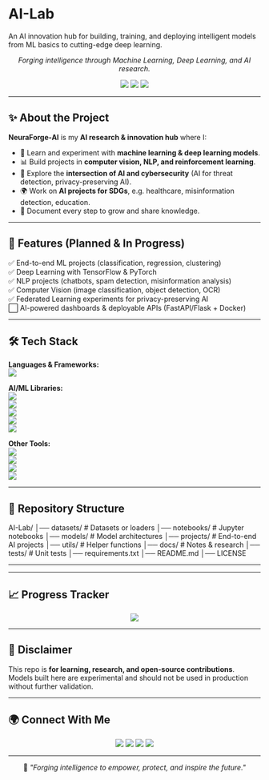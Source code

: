 # AI-Lab
An AI innovation hub for building, training, and deploying intelligent models from ML basics to cutting-edge deep learning.

<p align="center">
  <i>Forging intelligence through Machine Learning, Deep Learning, and AI research.</i>
</p>

<p align="center">
  <img src="https://img.shields.io/badge/Status-Active-success?style=for-the-badge" />
  <img src="https://img.shields.io/github/license/CharlesKariuki-001/NeuraForge-AI?style=for-the-badge" />
  <img src="https://img.shields.io/github/stars/CharlesKariuki-001/NeuraForge-AI?style=for-the-badge&color=yellow" />
</p>

---

## ✨ About the Project

**NeuraForge-AI** is my **AI research & innovation hub** where I:  
- 🧠 Learn and experiment with **machine learning & deep learning models**.  
- 📊 Build projects in **computer vision, NLP, and reinforcement learning**.  
- 🔐 Explore the **intersection of AI and cybersecurity** (AI for threat detection, privacy-preserving AI).  
- 🌍 Work on **AI projects for SDGs**, e.g. healthcare, misinformation detection, education.  
- 📖 Document every step to grow and share knowledge.  

---

## 🚀 Features (Planned & In Progress)

✅ End-to-end ML projects (classification, regression, clustering)  
✅ Deep Learning with TensorFlow & PyTorch  
✅ NLP projects (chatbots, spam detection, misinformation analysis)  
✅ Computer Vision (image classification, object detection, OCR)  
✅ Federated Learning experiments for privacy-preserving AI  
⬜ AI-powered dashboards & deployable APIs (FastAPI/Flask + Docker)  

---

## 🛠️ Tech Stack

**Languages & Frameworks:**  
<img src="https://skillicons.dev/icons?i=python,cpp,java,typescript,javascript,react,nodejs" />

**AI/ML Libraries:**  
<img src="https://img.shields.io/badge/TensorFlow-FF6F00?style=for-the-badge&logo=tensorflow&logoColor=white" />  
<img src="https://img.shields.io/badge/PyTorch-EE4C2C?style=for-the-badge&logo=pytorch&logoColor=white" />  
<img src="https://img.shields.io/badge/Scikit--learn-F7931E?style=for-the-badge&logo=scikit-learn&logoColor=white" />  
<img src="https://img.shields.io/badge/OpenCV-5C3EE8?style=for-the-badge&logo=opencv&logoColor=white" />  
<img src="https://img.shields.io/badge/HuggingFace-FCC624?style=for-the-badge&logo=huggingface&logoColor=black" />  

**Other Tools:**  
<img src="https://img.shields.io/badge/Docker-2496ED?style=for-the-badge&logo=docker&logoColor=white" />  
<img src="https://img.shields.io/badge/FastAPI-009688?style=for-the-badge&logo=fastapi&logoColor=white" />  
<img src="https://img.shields.io/badge/Flask-000000?style=for-the-badge&logo=flask&logoColor=white" />  
<img src="https://img.shields.io/badge/SQL-003B57?style=for-the-badge&logo=postgresql&logoColor=white" />  

---

## 📂 Repository Structure

AI-Lab/
│── datasets/ # Datasets or loaders
│── notebooks/ # Jupyter notebooks
│── models/ # Model architectures
│── projects/ # End-to-end AI projects
│── utils/ # Helper functions
│── docs/ # Notes & research
│── tests/ # Unit tests
│── requirements.txt
│── README.md
│── LICENSE

---

---

## 📈 Progress Tracker

<p align="center">
  <img src="https://github-readme-stats.vercel.app/api/pin/?username=CharlesKariuki-001&repo=NeuraForge-AI&theme=tokyonight" />
</p>

---

## 📖 Disclaimer

This repo is **for learning, research, and open-source contributions**.  
Models built here are experimental and should not be used in production without further validation.  

---

## 🌍 Connect With Me

<p align="center">
  <a href="mailto:yourname@gmail.com"><img src="https://img.shields.io/badge/Gmail-D14836?style=for-the-badge&logo=gmail&logoColor=white" /></a>
  <a href="https://linkedin.com/in/yourprofile"><img src="https://img.shields.io/badge/LinkedIn-0077B5?style=for-the-badge&logo=linkedin&logoColor=white" /></a>
  <a href="https://x.com/yourhandle"><img src="https://img.shields.io/badge/X-000000?style=for-the-badge&logo=twitter&logoColor=white" /></a>
  <a href="https://github.com/CharlesKariuki-001"><img src="https://img.shields.io/badge/GitHub-181717?style=for-the-badge&logo=github&logoColor=white" /></a>
</p>

---

<p align="center">
  💭 <i>"Forging intelligence to empower, protect, and inspire the future."</i>
</p>

